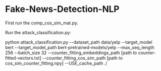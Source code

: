 # Fake-News-Detection-NLP

First run the comp_cos_sim_mat.py.

Run the attack_classification.py:

python attack_classification.py --dataset_path data/yelp --target_model bert --target_model_path bert-pretrained-models/yelp --max_seq_length 256 --batch_size 32 --counter_fitting_embeddings_path [path to counter-fitted-vectors.txt] --counter_fitting_cos_sim_path [path to cos_sim_counter_fitting.npy] --USE_cache_path ./
